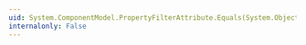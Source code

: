 ```yaml
---
uid: System.ComponentModel.PropertyFilterAttribute.Equals(System.Object)
internalonly: False
---
```

